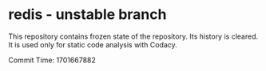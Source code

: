# redis - unstable branch

This repository contains frozen state of the repository.
Its history is cleared. It is used only for static code
analysis with Codacy.

Commit Time: 1701667882